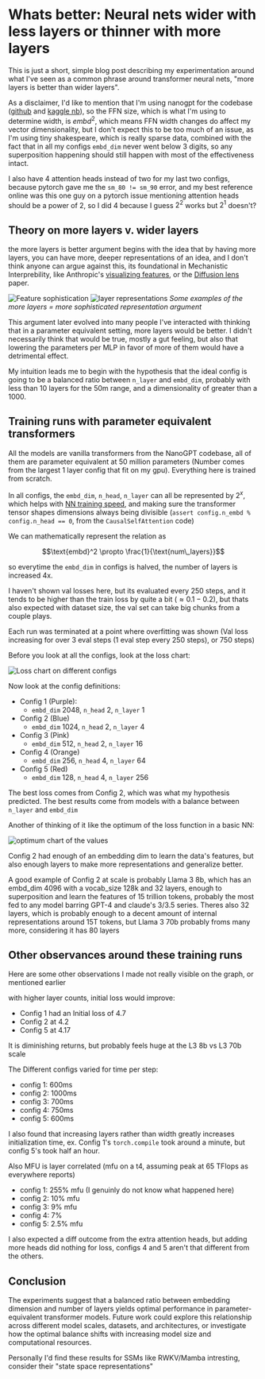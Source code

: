 # Whats better: Neural nets wider with less layers or thinner with more layers

This is just a short, simple blog post describing my experimentation around what I've seen as a common phrase around transformer neural nets, "more layers is better than wider layers".

As a disclaimer, I'd like to mention that I'm using nanogpt for the codebase ([github](https://github.com/VatsaDev/layersVdimension) and [kaggle nb](https://www.kaggle.com/code/vatsadev/layersexperiment)), so the FFN size, which is what I'm using to determine width, is $embd^2$, which means FFN width changes do affect my vector dimensionality, but I don't expect this to be too much of an issue, as I'm using tiny shakespeare, which is really sparse data, combined with the fact that in all my configs `embd_dim` never went below 3 digits, so any superposition happening should still happen with most of the effectiveness intact.

I also have 4 attention heads instead of two for my last two configs, because pytorch gave me the `sm_80 != sm_90` error, and my best reference online was this one guy on a pytorch issue mentioning attention heads should be a power of 2, so I did 4 because I guess $2^2$ works but $2^1$ doesn't?

## Theory on more layers v. wider layers

the more layers is better argument begins with the idea that by having more layers, you can have more, deeper representations of an idea, and I don't think anyone can argue against this, its foundational in Mechanistic Interprebility, like Anthropic's [visualizing features](https://distill.pub/2017/feature-visualization/), or the [Diffusion lens](https://arxiv.org/abs/2403.05846) paper.

![Feature sophistication](images/features.png)
![layer representations](images/layersDetail.png)
_Some examples of the more layers = more sophisticated representation argument_

This argument later evolved into many people I've interacted with thinking that in a parameter equivalent setting, more layers would be better. I didn't necessarily think that would be true, mostly a gut feeling, but also that lowering the parameters per MLP in favor of more of them would have a detrimental effect.

My intuition leads me to begin with the hypothesis that the ideal config is going to be a balanced ratio between `n_layer` and `embd_dim`, probably with less than 10 layers for the 50m range, and a dimensionality of greater than a 1000.

## Training runs with parameter equivalent transformers

All the models are vanilla transformers from the NanoGPT codebase, all of them are parameter equivalent at 50 million parameters (Number comes from the largest 1 layer config that fit on my gpu). Everything here is trained from scratch. 

In all configs, the `embd_dim`, `n_head`, `n_layer` can all be represented by $2^x$, which helps with [NN training speed](https://x.com/karpathy/status/1621578354024677377), and making sure the transformer tensor shapes dimensions always being divisible (`assert config.n_embd % config.n_head == 0`, from the `CausalSelfAttention` code)

We can mathematically represent the relation as 
```math
\text{embd}^2 \propto \frac{1}{\text{num\_layers}}
```
so everytime the `embd_dim` in configs is halved, the number of layers is increased 4x.

I haven't shown val losses here, but its evaluated every 250 steps, and it tends to be higher than the train loss by quite a bit ($\approx 0.1-0.2$), but thats also expected with dataset size, the val set can take big chunks from a couple plays.

Each run was terminated at a point where overfitting was shown (Val loss increasing for over 3 eval steps (1 eval step every 250 steps), or 750 steps)

Before you look at all the configs, look at the loss chart:

![Loss chart on different configs](images/layersGraph.png)

Now look at the config definitions:

 - Config 1 (Purple):
     - `embd_dim` 2048, `n_head` 2, `n_layer` 1
 - Config 2 (Blue)
     - `embd_dim` 1024, `n_head` 2, `n_layer` 4
 - Config 3 (Pink)
     - `embd_dim` 512, `n_head` 2, `n_layer` 16
 - Config 4 (Orange)
     - `embd_dim` 256, `n_head` 4, `n_layer` 64
 - Config 5 (Red)
     - `embd_dim` 128, `n_head` 4, `n_layer` 256

The best loss comes from Config 2, which was what my hypothesis predicted. The best results come from models with a balance between `n_layer` and `embd_dim`

Another of thinking of it like the optimum of the loss function in a basic NN:

![optimum chart of the values](images/optimumGraph.png)

Config 2 had enough of an embedding dim to learn the data's features, but also enough layers to make more representations and generalize better.

A good example of Config 2 at scale is probably Llama 3 8b, which has an embd_dim 4096 with a vocab_size 128k and 32 layers, enough to superposition and learn the features of 15 trillion tokens, probably the most fed to any model barring GPT-4 and claude's 3/3.5 series. Theres also 32 layers, which is probably enough to a decent amount of internal representations around 15T tokens, but Llama 3 70b probably froms many more, considering it has 80 layers

## Other observances around these training runs

Here are some other observations I made not really visible on the graph, or mentioned earlier 

with higher layer counts, initial loss would improve:
 - Config 1 had an Initial loss of 4.7
 - Config 2 at 4.2
 - Config 5 at 4.17

It is diminishing returns, but probably feels huge at the L3 8b vs L3 70b scale

The Different configs varied for time per step:
 - config 1: 600ms
 - config 2: 1000ms
 - config 3: 700ms
 - config 4: 750ms
 - config 5: 600ms

I also found that increasing layers rather than width greatly increases initialization time, ex. Config 1's `torch.compile` took around a minute, but config 5's took half an hour. 

Also MFU is layer correlated (mfu on a t4, assuming peak at 65 TFlops as everywhere reports)
 - config 1: 255% mfu (I genuinly do not know what happened here)
 - config 2: 10% mfu
 - config 3: 9% mfu
 - config 4: 7%
 - config 5: 2.5% mfu


I also expected a diff outcome from the extra attention heads, but adding more heads did nothing for loss, configs 4 and 5 aren't that different from the others.

## Conclusion

The experiments suggest that a balanced ratio between embedding dimension and number of layers yields optimal performance in parameter-equivalent transformer models. Future work could explore this relationship across different model scales, datasets, and architectures, or investigate how the optimal balance shifts with increasing model size and computational resources.

Personally I'd find these results for SSMs like RWKV/Mamba intresting, consider their "state space representations"
